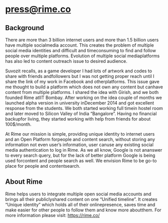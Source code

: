 #  press@rime.co

## Background

There are more than 3 billion internet users and more than 1.5 billion users have multiple socialmedia account. This creates the problem of multiple social media identities and difficult and timeconsuming to find and follow people over multiple platforms. Evolution of multiple social mediaplatforms has also led to content outreach issue to desired audience.

Suvozit recalls, as a game developer I had lots of artwork and codes to share with friends andfollowers but I was not getting proper reach until I share the link of my work in Facebook and otherplatforms. This issue gave me thought to build a platform which does not own any content but canhave content from multiple platforms. I shared the idea with Girish, and we both founded Rime atIIT Bombay. After working on the idea couple of months we launched alpha version in university inDecember 2014 and got excellent response from the students. We both started working full timein hostel room and later moved to Silicon Valley of India “Bangalore”. Having no financial backupfor living, they started working with help from friends for about 100$/month.

At Rime our mission is simple, providing unique identity to internet users and an Open Platform forpeople and content search, without storing any information not even user’s information, user canuse any existing social media authentication to log in Rime. As we all know, Google is not ananswer to every search query, but for the lack of better platform Google is being used forcontent and people search as well. We envision Rime to be go-to place for people and contentsearch.

## About Rime

Rime helps users to integrate multiple open social media accounts and brings all their publiclyshared content on one “Unified timeline”. It creates “Unique identity” which holds all of their onlinepresence, saves time and make easier for other people to follow them and know more aboutthem. For more information please visit: https://rime.co/

